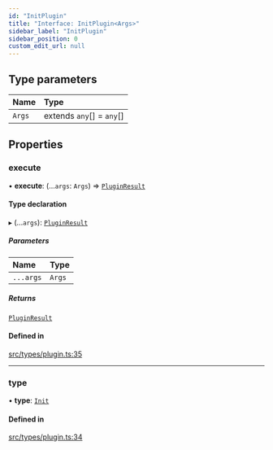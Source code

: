 ```yaml
---
id: "InitPlugin"
title: "Interface: InitPlugin<Args>"
sidebar_label: "InitPlugin"
sidebar_position: 0
custom_edit_url: null
---
```


## Type parameters

| Name | Type |
| :------ | :------ |
| `Args` | extends `any`[] = `any`[] |

## Properties

### execute

• **execute**: (...`args`: `Args`) => [`PluginResult`](../modules.md#pluginresult)

#### Type declaration

▸ (...`args`): [`PluginResult`](../modules.md#pluginresult)

##### Parameters

| Name | Type |
| :------ | :------ |
| `...args` | `Args` |

##### Returns

[`PluginResult`](../modules.md#pluginresult)

#### Defined in

[src/types/plugin.ts:35](https://github.com/sern-handler/handler/blob/33f1446/src/types/plugin.ts#L35)

___

### type

• **type**: [`Init`](../enums/PluginType.md#init)

#### Defined in

[src/types/plugin.ts:34](https://github.com/sern-handler/handler/blob/33f1446/src/types/plugin.ts#L34)
